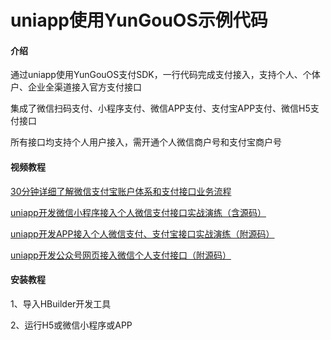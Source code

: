 # uniapp使用YunGouOS示例代码

#### 介绍

通过uniapp使用YunGouOS支付SDK，一行代码完成支付接入，支持个人、个体户、企业全渠道接入官方支付接口

集成了微信扫码支付、小程序支付、微信APP支付、支付宝APP支付、微信H5支付接口

所有接口均支持个人用户接入，需开通个人微信商户号和支付宝商户号

#### 视频教程

<a href="https://www.bilibili.com/video/BV1GU4y1W7HQ" target="_blank">30分钟详细了解微信支付宝账户体系和支付接口业务流程</a>

<a href="https://www.bilibili.com/video/BV17Z4y1A7zL" target="_blank">uniapp开发微信小程序接入个人微信支付接口实战演练（含源码）</a>

<a href="https://www.bilibili.com/video/BV1j64y1m7w2" target="_blank">uniapp开发APP接入个人微信支付、支付宝接口实战演练（附源码）</a>

<a href="https://www.bilibili.com/video/BV1wQ4y1d79U" target="_blank">uniapp开发公众号网页接入微信个人支付接口（附源码）</a>


#### 安装教程

1、导入HBuilder开发工具

2、运行H5或微信小程序或APP
